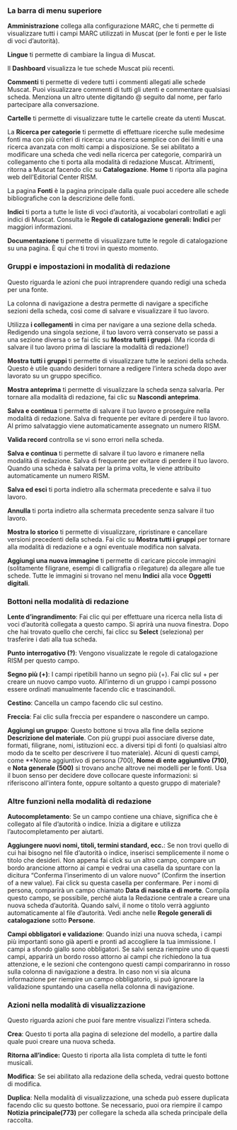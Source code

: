 ### La barra di menu superiore

**Amministrazione** collega alla configurazione MARC, che ti permette di visualizzare tutti i campi MARC utilizzati in Muscat (per le fonti e per le liste di voci d’autorità).

**Lingue** ti permette di cambiare la lingua di Muscat.

Il  **Dashboard**  visualizza le tue schede Muscat più recenti.

**Commenti** ti permette di vedere tutti i commenti allegati alle schede Muscat. Puoi visualizzare commenti di tutti gli utenti e commentare qualsiasi scheda. Menziona un altro utente digitando @ seguito dal nome, per farlo partecipare alla conversazione.

**Cartelle**  ti permette di visualizzare tutte le cartelle create da utenti Muscat.

La **Ricerca per categorie** ti permette di effettuare ricerche sulle medesime fonti ma con più criteri di ricerca: una ricerca semplice con dei limiti e una ricerca avanzata con molti campi a disposizione. Se sei abilitato a modificare una scheda che vedi nella ricerca per categorie, comparirà un collegamento che ti porta alla modalità di redazione Muscat. Altrimenti, ritorna a Muscat facendo clic su  **Catalogazione**. **Home** ti riporta alla pagina web dell'Editorial Center RISM.

La pagina  **Fonti** è la pagina principale dalla quale puoi accedere alle schede bibliografiche con la descrizione delle fonti.

**Indici** ti porta a tutte le liste di voci d’autorità, ai vocabolari controllati e agli indici di Muscat. Consulta le  **Regole di catalogazione generali: Indici** per maggiori informazioni.

**Documentazione** ti permette di visualizzare tutte le regole di catalogazione su una pagina. È qui che ti trovi in questo momento.



### Gruppi e impostazioni in modalità di redazione

Questo riguarda le azioni che puoi intraprendere quando redigi una scheda per una fonte.

La colonna di navigazione a destra permette di navigare a specifiche sezioni della scheda, così come di salvare e visualizzare il tuo lavoro.

Utilizza **i collegamenti** in cima per navigare a una sezione della scheda. Redigendo una singola sezione, il tuo lavoro verrà conservato se passi a una sezione diversa o se fai clic su **Mostra tutti i gruppi**. (Ma ricorda di salvare il tuo lavoro prima di lasciare la modalità di redazione!)

**Mostra tutti i gruppi** ti permette di visualizzare tutte le sezioni della scheda. Questo è utile quando desideri tornare a redigere l’intera scheda dopo aver lavorato su un gruppo specifico.

**Mostra anteprima** ti permette di visualizzare la scheda senza salvarla. Per tornare alla modalità di redazione, fai clic su **Nascondi anteprima**.

**Salva e continua** ti permette di salvare il tuo lavoro e proseguire nella modalità di redazione. Salva di frequente per evitare di perdere il tuo lavoro. Al primo salvataggio viene automaticamente assegnato un numero RISM.

**Valida record** controlla se vi sono errori nella scheda.

**Salva e continua** ti permette di salvare il tuo lavoro e rimanere nella modalità di redazione. Salva di frequente per evitare di perdere il tuo lavoro. Quando una scheda è salvata per la prima volta, le viene attribuito automaticamente un numero RISM.

**Salva ed esci** ti porta indietro alla schermata precedente e salva il tuo lavoro.

**Annulla** ti porta indietro alla schermata precedente senza salvare il tuo lavoro.

**Mostra lo storico** ti permette di visualizzare, ripristinare e cancellare versioni precedenti della scheda. Fai clic su **Mostra tutti i gruppi** per tornare alla modalità di redazione e a ogni eventuale modifica non salvata.

**Aggiungi una nuova immagine** ti permette di caricare piccole immagini (solitamente filigrane, esempi di calligrafia o rilegature) da allegare alle tue schede. Tutte le immagini si trovano nel menu **Indici** alla voce **Oggetti digitali**.

### Bottoni nella modalità di redazione

**Lente d’ingrandimento**: Fai clic qui per effettuare una ricerca nella lista di voci d’autorità collegata a questo campo. Si aprirà una nuova finestra. Dopo che hai trovato quello che cerchi, fai clicc su  **Select** (seleziona) per trasferire i dati alla tua scheda.

**Punto interrogativo (?)**: Vengono visualizzate le regole di catalogazione RISM per questo campo.

**Segno più (+)**: I campi ripetibili hanno un segno più (+). Fai clic sul + per creare un nuovo campo vuoto. All’interno di un gruppo i campi possono essere ordinati manualmente facendo clic e trascinandoli.

**Cestino**: Cancella un campo facendo clic sul cestino.

**Freccia**: Fai clic sulla freccia per espandere o nascondere un campo.

**Aggiungi un gruppo**: Questo bottone si trova alla fine della sezione  **Descrizione del materiale**. Con più gruppi puoi associare diverse date, formati, filigrane, nomi, istituzioni ecc. a diversi tipi di fonti (o qualsiasi altro modo da te scelto per descrivere il tuo materiale). Alcuni di questi campi, come  **Nome aggiuntivo di persona (700),  **Nome di ente aggiuntivo (710)**, e **Nota generale (500)** si trovano anche altrove nei modelli per le fonti. Usa il buon senso per decidere dove collocare queste informazioni: si riferiscono all'intera fonte, oppure soltanto a questo gruppo di materiale?

### Altre funzioni nella modalità di redazione

**Autocompletamento**: Se un campo contiene una chiave, significa che è collegato al file d’autorità o indice. Inizia a digitare e utilizza l’autocompletamento per aiutarti.

**Aggiungere nuovi nomi, titoli, termini standard, ecc.**: Se non trovi quello di cui hai bisogno nel file d’autorità o indice, inserisci semplicemente il nome o titolo che desideri. Non appena fai click su un altro campo, compare un bordo arancione attorno ai campi e vedrai una casella da spuntare con la dicitura “Conferma l’inserimento di un valore nuovo” (Confirm the insertion of a new value). Fai click su questa casella per confermare. Per i nomi di persona, comparirà un campo chiamato **Data di nascita e di morte**. Compila questo campo, se possibile, perché aiuta la Redazione centrale a creare una nuova scheda d’autorità. Quando salvi, il nome o titolo verrà aggiunto automaticamente al file d’autorità. Vedi anche nelle **Regole generali di catalogazione** sotto **Persone**.

**Campi obbligatori e validazione**: Quando inizi una nuova scheda, i campi più importanti sono già aperti e pronti ad accogliere la tua immissione. I campi a sfondo giallo sono obbligatori. Se salvi senza riempire uno di questi campi, apparirà un bordo rosso attorno ai campi che richiedono la tua attenzione, e le sezioni che contengono questi campi compariranno in rosso sulla colonna di navigazione a destra. In caso non vi sia alcuna informazione per riempire un campo obbligatorio, si può ignorare la validazione spuntando una casella nella colonna di navigazione.



### Azioni nella modalità di visualizzazione   

Questo riguarda azioni che puoi fare mentre visualizzi l'intera scheda.

**Crea**: Questo ti porta alla pagina di selezione del modello, a partire dalla quale puoi creare una nuova scheda.

**Ritorna all’indice:** Questo ti riporta alla lista completa di tutte le fonti musicali.

**Modifica**: Se sei abilitato alla redazione della scheda, vedrai questo bottone di modifica.

**Duplica**: Nella modalità di visualizzazione, una scheda può essere duplicata facendo clic su questo bottone. Se necessario, puoi ora riempire il campo **Notizia principale(773)** per collegare la scheda alla scheda principale della raccolta.
